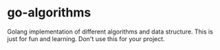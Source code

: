# go-algorithms

Golang implementation of different algorithms and data structure. This is just for fun and learning. Don't use this for your project. 

